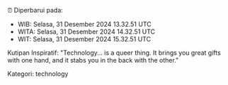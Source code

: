 ⏰ Diperbarui pada:
- WIB: Selasa, 31 Desember 2024 13.32.51 UTC
- WITA: Selasa, 31 Desember 2024 14.32.51 UTC
- WIT: Selasa, 31 Desember 2024 15.32.51 UTC

Kutipan Inspiratif:
"Technology... is a queer thing. It brings you great gifts with one hand, and it stabs you in the back with the other."


Kategori: technology

